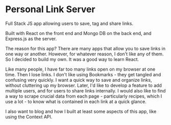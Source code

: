 # Personal Link Server


Full Stack JS app allowing users to save, tag and share links. 

Built with React on the front end and Mongo DB on the back end, 
and Express.js as the server. 

The reason for this app? There are many apps that allow you to save links in one way or another. However, for whatever reason, 
I don't like any of them. So I decided to build my own. It was a good way to learn React. 

Like many people, I have far too many links open on my browser at one time. Then I lose links. I don't like using Bookmarks - 
they get tangled and confusing very quickly. I want a quick way to save and organize links, without cluttering up my 
browser. Later, I'd like to develop a feature to add multiple users, and for users to share links internally. I would also 
like to find a way to scrape crucial data from each page - particularly recipes, which I use a lot - to know what is contained
in each link at a quick glance. 

I also want to blog and how I built at least some aspects of this app, like using the Context API. 
